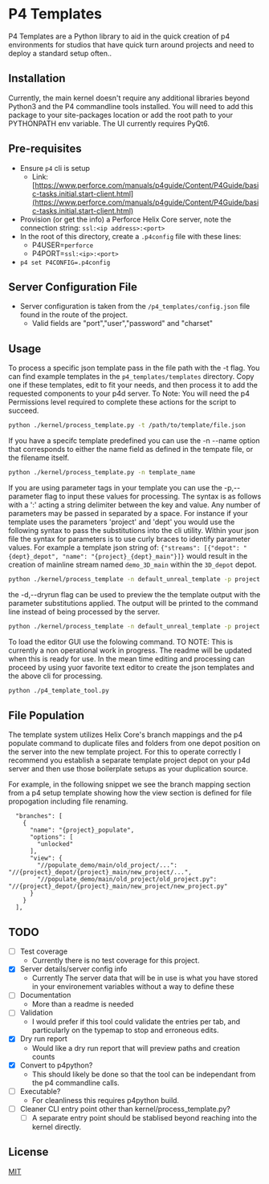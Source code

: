# P4 Templates

P4 Templates are a Python library to aid in the quick creation of p4 environments for studios that have quick turn around projects and need to deploy a standard setup often..

## Installation

Currently, the main kernel doesn't require any additional libraries beyond Python3 and the P4 commandline tools installed.
You will need to add this package to your site-packages location or add the root path to your PYTHONPATH env variable.
The UI currently requires PyQt6. 

## Pre-requisites
* Ensure `p4` cli is setup 
  * Link: [https://www.perforce.com/manuals/p4guide/Content/P4Guide/basic-tasks.initial.start-client.html](https://www.perforce.com/manuals/p4guide/Content/P4Guide/basic-tasks.initial.start-client.html)
* Provision (or get the info) a Perforce Helix Core server, note the connection string: `ssl:<ip address>:<port>`
* In the root of this directory, create a `.p4config` file with these lines:
  * P4USER=`perforce`
  * P4PORT=`ssl:<ip>:<port>`
* `p4 set P4CONFIG=.p4config`

## Server Configuration File

* Server configuration is taken from the `/p4_templates/config.json` file found in the route of the project.
  * Valid fields are "port","user","password" and "charset"

## Usage

To process a specific json template pass in the file path with the -t flag. 
You can find example templates in the `p4_templates/templates` directory. Copy one if these templates, edit to fit your needs, and then process it to add the requested components to your p4d server. To Note: You will need the p4 Permissions level required to complete these actions for the script to succeed.

```bash
python ./kernel/process_template.py -t /path/to/template/file.json
```

If you have a specifc template predefined you can use the -n --name option that corresponds to either the name field as defined in the tempate file, or the filename itself.

```bash
python ./kernel/process_template.py -n template_name
```

If you are using parameter tags in your template you can use the -p,--parameter flag to input these values for processing. 
The syntax is as follows with a ':' acting a string delimiter between the key and value. 
Any number of parameters may be passed in separated by a space.
For instance if your template uses the parameters 'project' and 'dept' you would use the following syntax to pass the substitutions into the cli utility. 
Within your json file the syntax for parameters is to use curly braces to identify parameter values. 
For example a template json string of: 
`{"streams": [{"depot": "{dept}_depot", "name": "{project}_{dept}_main"}]}` would result in the creation of mainline stream named `demo_3D_main` within the `3D_depot` depot.

```bash
python ./kernel/process_template -n default_unreal_template -p project:demo dept:3D
```

the -d,--dryrun flag can be used to preview the the template output with the parameter substitutions applied. The output will be printed to the command line instead of being processed by the server. 

```bash
python ./kernel/process_template -n default_unreal_template -p project:demo dept:3D -d
```

To load the editor GUI use the folowing command.
TO NOTE: This is currently a non operational work in progress. The readme will be updated when this is ready for use. In the mean time editing and processing can proceed by using yuor favorite text editor to create the json templates and the above cli for processing. 

```bash
python ./p4_template_tool.py
```

## File Population

The template system utilizes Helix Core's branch mappings and the p4 populate command to duplicate files and folders from one depot position on the server into the new template project. For this to operate correctly I recommend you establish a separate template project depot on your p4d server and then use those boilerplate setups as your duplication source.

For example, in the following snippet we see the branch mapping section from a p4 setup template showing how the view section is defined for file propogation including file renaming.
 
```
  "branches": [
    {
      "name": "{project}_populate",
      "options": [
        "unlocked"
      ],
      "view": {
        "//populate_demo/main/old_project/...": "//{project}_depot/{project}_main/new_project/...",
        "//populate_demo/main/old_project/old_project.py": "//{project}_depot/{project}_main/new_project/new_project.py"
      }
    }
  ],
```

## TODO
- [ ] Test coverage
  - Currently there is no test coverage for this project.
- [X] Server details/server config info
  - Currently The server data that will be in use is what you have stored in your environement variables without a way to define these 
- [ ] Documentation
  - More than a readme is needed 
- [ ] Validation 
  - I would prefer if this tool could validate the entries per tab, and particularly on the typemap to stop and erroneous edits.
- [X] Dry run report
  - Would like a dry run report that will preview paths and creation counts
- [X] Convert to p4python?
  - This should likely be done so that the tool can be independant from the p4 commandline calls.
- [ ] Executable?
  - For cleanliness this requires p4python build.
- [ ] Cleaner CLI entry point other than kernel/process_template.py?
  - [ ] A separate entry point should be stablised beyond reaching into the kernel directly.
 
## License

[MIT](https://choosealicense.com/licenses/mit/)
